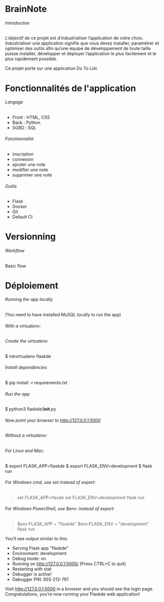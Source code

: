 # BrainNote

###### Introduction
L’objectif de ce projet est d’industrialiser l’application de votre choix. Industrialiser une application signifie que vous devez installer, paramétrer et optimiser des outils afin qu’une équipe de développement de toute taille puisse installer, développer et déployer l’application le plus facilement et le plus rapidement possible.

Ce projet porte sur une application Do To List.

# Fonctionnalités de l'application

###### Langage
- Front : HTML, CSS
- Back : Python
- SGBD : SQL

###### Fonctionnalité
- inscription
- connexion
- ajouter une note
- modifier une note
- supprimer une note

###### Outils
- Flask
- Docker
- Git
- Default CI

# Versionning

###### Workflow
Basic flow

# Déploiement

###### Running the app locally
(You need to have installed MySQL locally to run the app)

###### With a virtualenv:

###### Create the virtualenv
$ mkvirtualenv flaskde
###### Install dependencies
$ pip install -r requirements.txt
###### Run the app
$ python3 flaskde/__init__.py
###### Now point your browser to http://127.0.0.1:5000

###### Without a virtualenv:

###### For Linux and Mac:
$ export FLASK_APP=flaskde
$ export FLASK_ENV=development
$ flask run

###### For Windows cmd, use set instead of export:
> set FLASK_APP=flasde
> set FLASK_ENV=development
> flask run

###### For Windows PowerShell, use $env: instead of export:
> $env:FLASK_APP = "flaskde"
> $env:FLASK_ENV = "development"
> flask run

You’ll see output similar to this:

* Serving Flask app "flaskde"
* Environment: development
* Debug mode: on
* Running on http://127.0.0.1:5000/ (Press CTRL+C to quit)
* Restarting with stat
* Debugger is active!
* Debugger PIN: 855-212-761

Visit http://127.0.0.1:5000 in a browser and you should see the login page. Congratulations, you’re now running your Flaskde web application!

